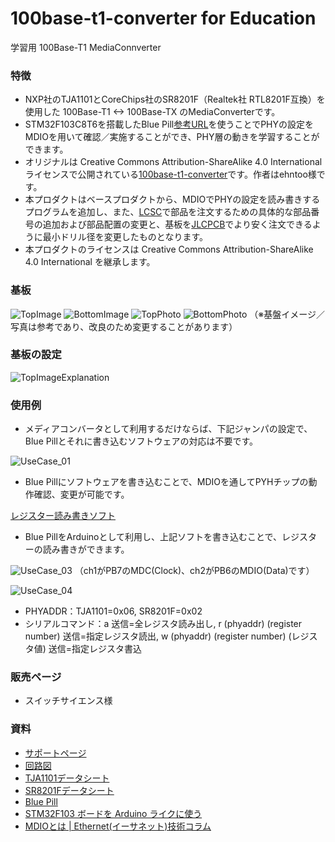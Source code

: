 # 100base-t1-converter for Education
学習用 100Base-T1 MediaConnverter

### 特徴
- NXP社のTJA1101とCoreChips社のSR8201F（Realtek社 RTL8201F互換）を使用した 100Base-T1 <-> 100Base-TX のMediaConverterです。
- STM32F103C8T6を搭載したBlue Pill[参考URL](https://en.wikipedia.org/wiki/STM32)を使うことでPHYの設定をMDIOを用いて確認／実施することができ、PHY層の動きを学習することができます。
- オリジナルは Creative Commons Attribution-ShareAlike 4.0 International ライセンスで公開されている[100base-t1-converter](https://github.com/ehntoo/100base-t1-converter)です。作者はehntoo様です。
- 本プロダクトはベースプロダクトから、MDIOでPHYの設定を読み書きするプログラムを追加し、また、[LCSC](https://www.lcsc.com/)で部品を注文するための具体的な部品番号の追加および部品配置の変更と、基板を[JLCPCB](https://jlcpcb.com/)でより安く注文できるように最小ドリル径を変更したものとなります。
- 本プロダクトのライセンスは Creative Commons Attribution-ShareAlike 4.0 International を継承します。

### 基板
![TopImage](/docs/100base-t1-converter_Top_Image.png)
![BottomImage](/docs/100base-t1-converter_Bottom_Image.png)
![TopPhoto](/docs/100base-t1-converter_Top_Photo.jpg)
![BottomPhoto](/docs/100base-t1-converter_Bottom_Photo.jpg)
（※基盤イメージ／写真は参考であり、改良のため変更することがあります）

### 基板の設定
![TopImageExplanation](/docs/100base-t1-converter_Top_Image_explanation.jpg)

### 使用例
- メディアコンバータとして利用するだけならば、下記ジャンパの設定で、Blue Pillとそれに書き込むソフトウェアの対応は不要です。

![UseCase_01](/docs/UseCase_01.jpg)

- Blue Pillにソフトウェアを書き込むことで、MDIOを通してPYHチップの動作確認、変更が可能です。

[レジスター読み書きソフト](/software/phyRegRead/)

- Blue PillをArduinoとして利用し、上記ソフトを書き込むことで、レジスターの読み書きができます。

![UseCase_03](/docs/UseCase_02.jpg)
（ch1がPB7のMDC(Clock)、ch2がPB6のMDIO(Data)です）

![UseCase_04](/docs/UseCase_03.png)

- PHYADDR：TJA1101=0x06, SR8201F=0x02
- シリアルコマンド：a 送信=全レジスタ読み出し, r (phyaddr) (register number) 送信=指定レジスタ読出, w (phyaddr) (register number) (レジスタ値) 送信=指定レジスタ書込


### 販売ページ

- スイッチサイエンス様

### 資料

- [サポートページ](https://github.com/TLDSJPWORK/100base-t1-converter)
- [回路図](docs/100base-t1-converter.pdf)
- [TJA1101データシート](https://www.nxp.com/docs/en/data-sheet/TJA1101B.pdf)
- [SR8201Fデータシート](https://www.lcsc.com/datasheet/lcsc_datasheet_2409272302_CoreChips-SR8201F_C378491.pdf) 
- [Blue Pill](https://en.wikipedia.org/wiki/STM32)
- [STM32F103 ボードを Arduino ライクに使う](https://ht-deko.com/arduino/stm32f103c8t6.html)
- [MDIOとは | Ethernet(イーサネット)技術コラム](https://www.e-nexty.com/static/articles/column_ethernet_mdio)
